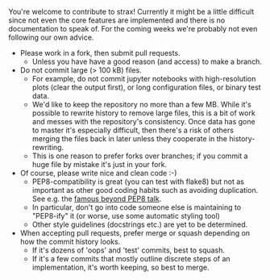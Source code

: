 You're welcome to contribute to strax! 
Currently it might be a little difficult since not even the core features are implemented
and there is no documentation to speak of. For the coming weeks we're probably not even following our own advice.

- Please work  in a fork, then submit pull requests.
  - Unless you have have a good reason (and access) to make a branch.
- Do not commit large (> 100 kB) files.
  - For example, do not commit jupyter notebooks with high-resolution plots (clear the output first), or long configuration files, or binary test data. 
  - We'd like to keep the repository no more than a few MB. 
    While it's possible to rewrite history to remove large files, this is a bit of work and messes with the repository's consistency. 
    Once data has gone to master it's especially difficult, then there's a risk of others merging the files back in later unless they cooperate in the history-rewriting.
  - This is one reason to prefer forks over branches; if you commit a huge file by mistake it's just in your fork.  
- Of course, please write nice and clean code :-)
  - PEP8-compatibility is great (you can test with flake8) but not as important as other good coding habits such as avoiding duplication. See e.g. the [famous beyond PEP8 talk](https://www.youtube.com/watch?v=wf-BqAjZb8M). 
  - In particular, don't go into code someone else is maintaining to "PEP8-ify" it (or worse, use some automatic styling tool)
  - Other style guidelines (docstrings etc.) are yet to be determined.
- When accepting pull requests, prefer merge or squash depending on how the commit history looks.
  - If it's dozens of 'oops' and 'test' commits, best to squash.
  - If it's a few commits that mostly outline discrete steps of an implementation, it's worth keeping, so best to merge.
